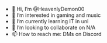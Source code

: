 - 👋 Hi, I’m @HeavenlyDemon00
- 👀 I’m interested in gaming and music
- 🌱 I’m currently learning IT in uni
- 💞️ I’m looking to collaborate on N/A
- 📫 How to reach me: DMs on Discord
